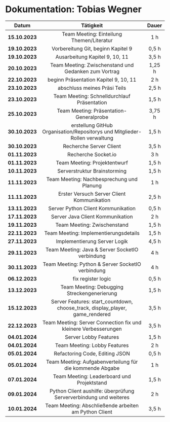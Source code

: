 # Dokumentation: Tobias Wegner

|     Datum      |                                   Tätigkeit                                   | Dauer  |
|:--------------:|:-----------------------------------------------------------------------------:|:------:|
| **15.10.2023** |                   Team Meeting: Einteilung Themen/Literatur                   |  1 h   |
| **19.10.2023** |                      Vorbereitung Git, beginn Kapitel 9                       | 0,5 h  | 
| **19.10.2023** |                        Ausarbeitung Kapitel 9, 10, 11                         | 3,5 h  |
| **20.10.2023** |             Team Meeting: Zwischenstand und Gedanken zum Vortrag              | 1,25 h |
| **22.10.2023** |                     beginn Präsentation Kapitel 9, 10, 11                     |  2 h   |
| **23.10.2023** |                         abschluss meines Präsi Teils                          | 2,5 h  | 
| **23.10.2023** |                  Team Meeting: Schnelldurchlauf Präsentation                  | 1,5 h  | 
| **25.10.2023** |                    Team Meeting: Präsentation-Generalprobe                    | 3,75 h | 
| **30.10.2023** |  erstellung GitHub Organisation/Repositorys und Mitglieder-Rollen verwaltung  | 1,5 h  |
| **30.10.2023** |                            Recherche Server Client                            | 3,5 h  |
| **01.11.2023** |                              Recherche Socket.io                              |  3 h   |
| **01.11.2023** |                         Team Meeting: Projektentwurf                          | 1,5 h  |
| **10.11.2023** |                         Serverstruktur Brainstorming                          | 1,5 h  |
| **11.11.2023** |                   Team Meeting: Nachbesprechung und Planung                   |  1 h   |
| **11.11.2023** |                  Erster Versuch Server Client Kommunikation                   | 2,5 h  |
| **13.11.2023** |                      Server Python Client Kommunikation                       | 0,5 h  |
| **17.11.2023** |                       Server Java Client Kommunikation                        |  2 h   |
| **19.11.2023** |                          Team Meeting: Zwischenstand                          | 1,5 h  |
| **22.11.2023** |                     Team Meeting: Implementierungsdetails                     | 1,5 h  |
| **27.11.2023** |                         Implementierung Server Logik                          | 4,5 h  |
| **29.11.2023** |                Team Meeting: Java & Server SocketIO verbindung                |  4 h   |
| **30.11.2023** |               Team Meeting: Python & Server SocketIO verbindung               |  4 h   |
| **06.12.2023** |                              fix register logic                               | 0,5 h  |
| **13.12.2023** |                  Team Meeting: Debugging Streckengenerierung                  | 1,5 h  |
| **15.12.2023** | Server Features: start_countdown, choose_track, display_player, game_rendered | 3,5 h  |
| **22.12.2023** |        Team Meeting: Server Connection fix und kleinere Verbesserungen        | 3,5 h  |
| **04.01.2024** |                             Server Lobby Features                             | 1,5 h  |
| **04.01.2024** |                         Team Meeting: Lobby Features                          |  2 h   |
| **05.01.2024** |                        Refactoring Code, Editing JSON                         | 0,5 h  |
| **05.01.2024** |           Team Meeting: Aufgabenverteilung für die kommende Abgabe            |  1 h   |
| **07.01.2024** |                  Team Meeting: Leaderboard und Projektstand                   | 1,5 h  |
| **09.01.2024** |       Python Client aushilfe: überprüfung Serververbindung und weiteres       |  2 h   |
| **10.01.2024** |             Team Meeting: Abschließende arbeiten am Python Client             | 3,5 h  |